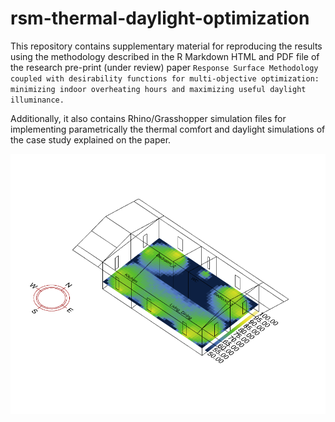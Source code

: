# rsm-thermal-daylight-optimization

This repository contains supplementary material for reproducing the results using the methodology described in the R Markdown HTML and PDF file of the research pre-print (under review) paper `Response Surface Methodology coupled with desirability functions for multi-objective optimization: minimizing indoor overheating hours and maximizing useful daylight illuminance.`

Additionally, it also contains Rhino/Grasshopper simulation files for implementing parametrically the thermal comfort and daylight simulations of the case study explained on the paper.

![](https://github.com/juan-gamero-salinas/rsm-thermal-daylight-optimization/blob/main/UDI_64runs.gif?raw=true)


